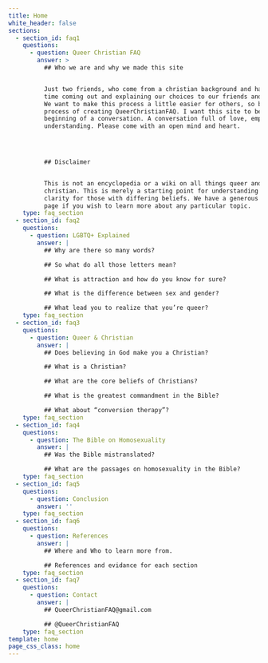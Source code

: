 ```yaml
---
title: Home
white_header: false
sections:
  - section_id: faq1
    questions:
      - question: Queer Christian FAQ
        answer: >
          ## Who we are and why we made this site


          Just two friends, who come from a christian background and had a hard
          time coming out and explaining our choices to our friends and family.
          We want to make this process a little easier for others, so began the
          process of creating QueerChristianFAQ. I want this site to be the
          beginning of a conversation. A conversation full of love, empathy, and
          understanding. Please come with an open mind and heart.

          


          ## Disclaimer


          This is not an encyclopedia or a wiki on all things queer and
          christian. This is merely a starting point for understanding and
          clarity for those with differing beliefs. We have a generous reference
          page if you wish to learn more about any particular topic.
    type: faq_section
  - section_id: faq2
    questions:
      - question: LGBTQ+ Explained
        answer: |
          ## Why are there so many words?

          ## So what do all those letters mean?

          ## What is attraction and how do you know for sure?

          ## What is the difference between sex and gender?

          ## What lead you to realize that you’re queer?
    type: faq_section
  - section_id: faq3
    questions:
      - question: Queer & Christian
        answer: |
          ## Does believing in God make you a Christian?

          ## What is a Christian?

          ## What are the core beliefs of Christians?

          ## What is the greatest commandment in the Bible?

          ## What about “conversion therapy”?
    type: faq_section
  - section_id: faq4
    questions:
      - question: The Bible on Homosexuality
        answer: |
          ## Was the Bible mistranslated?

          ## What are the passages on homosexuality in the Bible?
    type: faq_section
  - section_id: faq5
    questions:
      - question: Conclusion
        answer: ''
    type: faq_section
  - section_id: faq6
    questions:
      - question: References
        answer: |
          ## Where and Who to learn more from.

          ## References and evidance for each section
    type: faq_section
  - section_id: faq7
    questions:
      - question: Contact
        answer: |
          ## QueerChristianFAQ@gmail.com

          ## @QueerChristianFAQ
    type: faq_section
template: home
page_css_class: home
---
```

